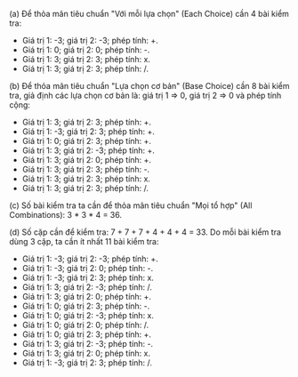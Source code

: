 (a) Để thỏa mãn tiêu chuẩn "Với mỗi lựa chọn" (Each Choice) cần 4 bài kiểm tra:
- Giá trị 1: -3; giá trị 2: -3; phép tính: +.
- Giá trị 1: 0; giá trị 2: 0; phép tính: -.
- Giá trị 1: 3; giá trị 2: 3; phép tính: x.
- Giá trị 1: 3; giá trị 2: 3; phép tính: /.

(b) Để thỏa mãn tiêu chuẩn "Lựa chọn cơ bản" (Base Choice) cần 8 bài kiểm tra, giả định các lựa chọn cơ bản là: giá trị 1 => 0, giá trị 2 => 0 và phép tính cộng:
- Giá trị 1: 3; giá trị 2: 3; phép tính: +.
- Giá trị 1: -3; giá trị 2: 3; phép tính: +.
- Giá trị 1: 0; giá trị 2: 3; phép tính: +.
- Giá trị 1: 3; giá trị 2: -3; phép tính: +.
- Giá trị 1: 3; giá trị 2: 0; phép tính: +.
- Giá trị 1: 3; giá trị 2: 3; phép tính: -.
- Giá trị 1: 3; giá trị 2: 3; phép tính: x.
- Giá trị 1: 3; giá trị 2: 3; phép tính: /.

(c) Số bài kiểm tra ta cần để thỏa mãn tiêu chuẩn "Mọi tổ hợp" (All Combinations): 3 * 3 * 4 = 36.

(d) Số cặp cần để kiểm tra: 7 + 7 + 7 + 4 + 4 + 4 = 33. Do mỗi bài kiểm tra dùng 3 cặp, ta cần ít nhất 11 bài kiểm tra:
- Giá trị 1: -3; giá trị 2: -3; phép tính: +.
- Giá trị 1: -3; giá trị 2: 0; phép tính: -.
- Giá trị 1: -3; giá trị 2: 3; phép tính: x.
- Giá trị 1: 3; giá trị 2: -3; phép tính: /.
- Giá trị 1: 3; giá trị 2: 0; phép tính: +.
- Giá trị 1: 0; giá trị 2: 3; phép tính: -.
- Giá trị 1: 0; giá trị 2: -3; phép tính: x.
- Giá trị 1: 0; giá trị 2: 0; phép tính: /.
- Giá trị 1: 0; giá trị 2: 3; phép tính: +.
- Giá trị 1: 3; giá trị 2: -3; phép tính: -.
- Giá trị 1: 3; giá trị 2: 0; phép tính: x.
- Giá trị 1: -3; giá trị 2: 3; phép tính: /.
